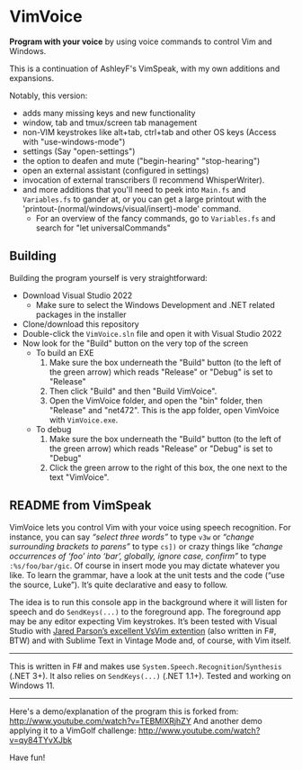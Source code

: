 # VimVoice

**Program with your voice** by using voice commands to control Vim and Windows.

This is a continuation of AshleyF's VimSpeak, with my own additions and expansions.

Notably, this version: 

- adds many missing keys and new functionality
- window, tab and tmux/screen tab management
- non-VIM keystrokes like alt+tab, ctrl+tab and other OS keys (Access with "use-windows-mode")
- settings (Say "open-settings")
- the option to deafen and mute ("begin-hearing" "stop-hearing")
- open an external assistant (configured in settings)
- invocation of external transcribers (I recommend WhisperWriter).
- and more additions that you'll need to peek into `Main.fs` and `Variables.fs` to gander at, or you can get a large printout with the 'printout-(normal/windows/visual/insert)-mode' command.
    - For an overview of the fancy commands, go to `Variables.fs` and search for "let universalCommands"

## Building

Building the program yourself is very straightforward:

- Download Visual Studio 2022
	- Make sure to select the Windows Development and .NET related packages in the installer
- Clone/download this repository
- Double-click the `VimVoice.sln` file and open it with Visual Studio 2022
- Now look for the "Build" button on the very top of the screen
	- To build an EXE
		1. Make sure the box underneath the "Build" button (to the left of the green arrow) which reads "Release" or "Debug" is set to "Release"
		2. Then click "Build" and then "Build VimVoice".
        3. Open the VimVoice folder, and open the "bin" folder, then "Release" and "net472". This is the app folder, open VimVoice with `VimVoice.exe`.
	- To debug
		1. Make sure the box underneath the "Build" button (to the left of the green arrow) which reads "Release" or "Debug" is set to "Debug"
		2. Click the green arrow to the right of this box, the one next to the text "VimVoice". 

## README from VimSpeak

VimVoice lets you control Vim with your voice using speech recognition. For instance, you can say _“select three words”_ to type `v3w` or _“change surrounding brackets to parens”_ to type `cs])` or crazy things like _“change occurrences of ‘foo’ into ‘bar’, globally, ignore case, confirm”_ to type `:%s/foo/bar/gic`. Of course in insert mode you may dictate whatever you like. To learn the grammar, have a look at the unit tests and the code (“use the source, Luke”). It’s quite declarative and easy to follow.

The idea is to run this console app in the background where it will listen for speech and do `SendKeys(...)` to the foreground app. The foreground app may be any editor expecting Vim keystrokes. It’s been tested with Visual Studio with [Jared Parson’s excellent VsVim extention](https://github.com/jaredpar/VsVim) (also written in F#, BTW) and with Sublime Text in Vintage Mode and, of course, with Vim itself.

---

This is written in F# and makes use `System.Speech.Recognition`/`Synthesis` (.NET 3+). It also relies on `SendKeys(...)` (.NET 1.1+). Tested and working on Windows 11.

---

Here's a demo/explanation of the program this is forked from: http://www.youtube.com/watch?v=TEBMlXRjhZY
And another demo applying it to a VimGolf challenge: http://www.youtube.com/watch?v=qy84TYvXJbk

Have fun!
